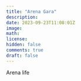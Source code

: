 ```yaml
---
title: "Arena Gara"
description: 
date: 2023-09-23T11:08:01Z
image: 
math: 
license: 
hidden: false
comments: true
draft: false
---
```


Arena life